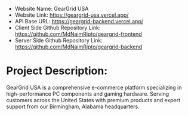 - Website Name: GearGrid USA
- Website Link: https://geargrid-usa.vercel.app/
- API Base URL: https://geargrid-backend.vercel.app/
- Client Side Github Repository Link: https://github.com/MdNaimRipto/geargrid-frontend
- Server Side Github Repository Link: https://github.com/MdNaimRipto/geargrid-backend

# Project Description:
GearGrid USA is a comprehensive e-commerce platform specializing in high-performance PC components and gaming hardware. Serving customers across the United States with premium products and expert support from our Birmingham, Alabama headquarters.

